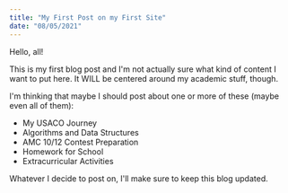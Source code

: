 ```yaml
---
title: "My First Post on my First Site"
date: "08/05/2021"
---
```


Hello, all!

This is my first blog post and I'm not actually sure what kind of content I want to put here. It WILL be centered around my academic stuff, though.

I'm thinking that maybe I should post about one or more of these (maybe even all of them):
 - My USACO Journey
 - Algorithms and Data Structures
 - AMC 10/12 Contest Preparation
 - Homework for School
 - Extracurricular Activities

Whatever I decide to post on, I'll make sure to keep this blog updated.
